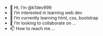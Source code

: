 - 👋 Hi, I’m @k1dev999
- 👀 I’m interested in learning web dev
- 🌱 I’m currently learning html, css, bootstrap
- 💞️ I’m looking to collaborate on ...
- 📫 How to reach me ...

<!---
k1dev999/k1dev999 is a ✨ special ✨ repository because its `README.md` (this file) appears on your GitHub profile.
You can click the Preview link to take a look at your changes.
--->
